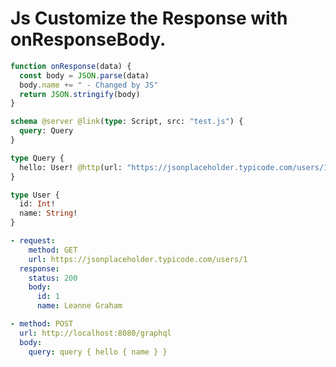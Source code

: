 # Js Customize the Response with onResponseBody.

```js @file:test.js
function onResponse(data) {
  const body = JSON.parse(data)
  body.name += " - Changed by JS"
  return JSON.stringify(body)
}
```

```graphql @config
schema @server @link(type: Script, src: "test.js") {
  query: Query
}

type Query {
  hello: User! @http(url: "https://jsonplaceholder.typicode.com/users/1", onResponseBody: "onResponse")
}

type User {
  id: Int!
  name: String!
}
```

```yml @mock
- request:
    method: GET
    url: https://jsonplaceholder.typicode.com/users/1
  response:
    status: 200
    body:
      id: 1
      name: Leanne Graham
```

```yml @test
- method: POST
  url: http://localhost:8080/graphql
  body:
    query: query { hello { name } }
```
